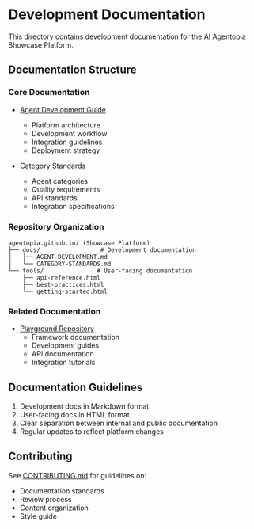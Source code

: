 # Development Documentation

This directory contains development documentation for the AI Agentopia Showcase Platform.

## Documentation Structure

### Core Documentation
- [Agent Development Guide](AGENT-DEVELOPMENT.md)
  - Platform architecture
  - Development workflow
  - Integration guidelines
  - Deployment strategy

- [Category Standards](CATEGORY-STANDARDS.md)
  - Agent categories
  - Quality requirements
  - API standards
  - Integration specifications

### Repository Organization
```
agentopia.github.io/ (Showcase Platform)
├── docs/                 # Development documentation
│   ├── AGENT-DEVELOPMENT.md
│   └── CATEGORY-STANDARDS.md
└── tools/               # User-facing documentation
    ├── api-reference.html
    ├── best-practices.html
    └── getting-started.html
```

### Related Documentation
- [Playground Repository](https://github.com/Agentopia/agentopia-playground)
  - Framework documentation
  - Development guides
  - API documentation
  - Integration tutorials

## Documentation Guidelines
1. Development docs in Markdown format
2. User-facing docs in HTML format
3. Clear separation between internal and public documentation
4. Regular updates to reflect platform changes

## Contributing
See [CONTRIBUTING.md](../CONTRIBUTING.md) for guidelines on:
- Documentation standards
- Review process
- Content organization
- Style guide
